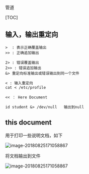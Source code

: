 管道



[TOC]



## 输入，输出重定向



```
>  : 表示正确覆盖输出
>> : 正确追加输出

2> : 错误覆盖输出
2>> : 错误追加输出
&> 重定向标准输出或错误输出到同一个文件

< : 输入重定向
cat < /etc/profile

<< ： Here Document

id student &> /dev/null   输出到null

```





## this document

用于打印一些说明文档，如下

![image-20180825171058867](/Users/chenyansong/Documents/note/images/linux/command/pip.png)



将文档输出到文件

![image-20180825171058867](/Users/chenyansong/Documents/note/images/linux/command/pip2.png)